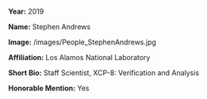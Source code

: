 **Year:** 2019

**Name:** Stephen Andrews

**Image:** /images/People_StephenAndrews.jpg

**Affiliation:** Los Alamos National Laboratory

**Short Bio:** Staff Scientist, XCP-8: Verification and Analysis

**Honorable Mention:** Yes
